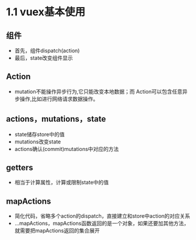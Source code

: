 # 1.1 vuex基本使用


## 组件
- 首先，组件dispatch(action)
- 最后，state改变组件显示

## Action
- mutation不能操作异步行为,它只能改变本地数据；而 Action可以包含任意异步操作,比如进行网络请求数据操作。

## actions，mutations，state
- state储存store中的值
- mutations改变state
- actions确认(commit)mutations中对应的方法

## getters
- 相当于计算属性，计算或限制state中的值

## mapActions
- 简化代码，省略多个action的dispatch，直接建立和store中action的对应关系
- ...mapActions，mapActions函数返回的是一个对象，如果还要加其他方法，就需要把mapActions返回的集合展开
